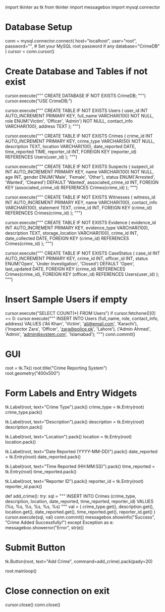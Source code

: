 import tkinter as tk
from tkinter import messagebox
import mysql.connector

# Database Setup
conn = mysql.connector.connect(
    host="localhost",
    user="root",
    password="",  # Set your MySQL root password if any
    database="CrimeDB"
)
cursor = conn.cursor()

# Create Database and Tables if not exist
cursor.execute("""
CREATE DATABASE IF NOT EXISTS CrimeDB;
""")
cursor.execute("USE CrimeDB;")

cursor.execute("""
CREATE TABLE IF NOT EXISTS Users (
    user_id INT AUTO_INCREMENT PRIMARY KEY,
    full_name VARCHAR(100) NOT NULL,
    role ENUM('Victim', 'Officer', 'Admin') NOT NULL,
    contact_info VARCHAR(100),
    address TEXT
);
""")

cursor.execute("""
CREATE TABLE IF NOT EXISTS Crimes (
    crime_id INT AUTO_INCREMENT PRIMARY KEY,
    crime_type VARCHAR(50) NOT NULL,
    description TEXT,
    location VARCHAR(100),
    date_reported DATE,
    time_reported TIME,
    reporter_id INT,
    FOREIGN KEY (reporter_id) REFERENCES Users(user_id)
);
""")

cursor.execute("""
CREATE TABLE IF NOT EXISTS Suspects (
    suspect_id INT AUTO_INCREMENT PRIMARY KEY,
    name VARCHAR(100) NOT NULL,
    age INT,
    gender ENUM('Male', 'Female', 'Other'),
    status ENUM('Arrested', 'Wanted', 'Cleared') DEFAULT 'Wanted',
    associated_crime_id INT,
    FOREIGN KEY (associated_crime_id) REFERENCES Crimes(crime_id)
);
""")

cursor.execute("""
CREATE TABLE IF NOT EXISTS Witnesses (
    witness_id INT AUTO_INCREMENT PRIMARY KEY,
    name VARCHAR(100),
    contact_info VARCHAR(100),
    statement TEXT,
    crime_id INT,
    FOREIGN KEY (crime_id) REFERENCES Crimes(crime_id)
);
""")

cursor.execute("""
CREATE TABLE IF NOT EXISTS Evidence (
    evidence_id INT AUTO_INCREMENT PRIMARY KEY,
    evidence_type VARCHAR(100),
    description TEXT,
    storage_location VARCHAR(100),
    crime_id INT,
    date_collected DATE,
    FOREIGN KEY (crime_id) REFERENCES Crimes(crime_id)
);
""")

cursor.execute("""
CREATE TABLE IF NOT EXISTS CaseStatus (
    case_id INT AUTO_INCREMENT PRIMARY KEY,
    crime_id INT,
    officer_id INT,
    status ENUM('Open', 'Under Investigation', 'Closed') DEFAULT 'Open',
    last_updated DATE,
    FOREIGN KEY (crime_id) REFERENCES Crimes(crime_id),
    FOREIGN KEY (officer_id) REFERENCES Users(user_id)
);
""")

# Insert Sample Users if empty
cursor.execute("SELECT COUNT(*) FROM Users")
if cursor.fetchone()[0] == 0:
    cursor.execute("""
    INSERT INTO Users (full_name, role, contact_info, address) VALUES
    ('Ali Khan', 'Victim', 'ali@email.com', 'Karachi'),
    ('Inspector Zara', 'Officer', 'zara@police.pk', 'Lahore'),
    ('Admin Ahmed', 'Admin', 'admin@system.com', 'Islamabad');
    """)
    conn.commit()

# GUI
root = tk.Tk()
root.title("Crime Reporting System")
root.geometry("400x500")

# Form Labels and Entry Widgets
tk.Label(root, text="Crime Type").pack()
crime_type = tk.Entry(root)
crime_type.pack()

tk.Label(root, text="Description").pack()
description = tk.Entry(root)
description.pack()

tk.Label(root, text="Location").pack()
location = tk.Entry(root)
location.pack()

tk.Label(root, text="Date Reported (YYYY-MM-DD)").pack()
date_reported = tk.Entry(root)
date_reported.pack()

tk.Label(root, text="Time Reported (HH:MM:SS)").pack()
time_reported = tk.Entry(root)
time_reported.pack()

tk.Label(root, text="Reporter ID").pack()
reporter_id = tk.Entry(root)
reporter_id.pack()

def add_crime():
    try:
        sql = """
        INSERT INTO Crimes (crime_type, description, location, date_reported, time_reported, reporter_id)
        VALUES (%s, %s, %s, %s, %s, %s)
        """
        val = (
            crime_type.get(),
            description.get(),
            location.get(),
            date_reported.get(),
            time_reported.get(),
            reporter_id.get()
        )
        cursor.execute(sql, val)
        conn.commit()
        messagebox.showinfo("Success", "Crime Added Successfully!")
    except Exception as e:
        messagebox.showerror("Error", str(e))

# Submit Button
tk.Button(root, text="Add Crime", command=add_crime).pack(pady=20)

root.mainloop()

# Close connection on exit
cursor.close()
conn.close()
